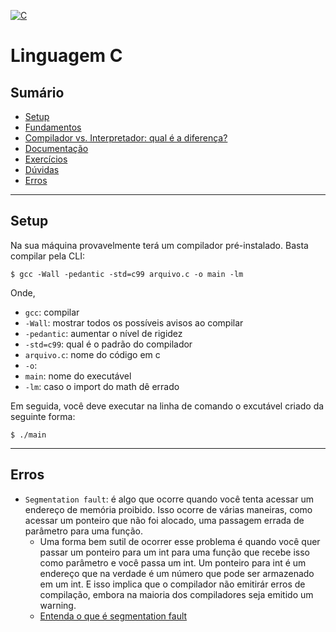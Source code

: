 [![C](https://img.shields.io/badge/c-%2300599C.svg?style=for-the-badge&logo=c&logoColor=white)]()

# Linguagem C

## Sumário

- [Setup](#setup)
- [Fundamentos](fundamentos.md)
- [Compilador vs. Interpretador: qual é a diferença?](compiladores_vs_interpretadores.md)
- [Documentação](https://devdocs.io/c/)
- [Exercícios](exercicios.md)
- [Dúvidas](duvidas.md)
- [Erros](#erros)

---

## Setup

Na sua máquina provavelmente terá um compilador pré-instalado. Basta compilar pela CLI:

    $ gcc -Wall -pedantic -std=c99 arquivo.c -o main -lm

Onde,

- `gcc`: compilar
- `-Wall`: mostrar todos os possíveis avisos ao compilar
- `-pedantic`: aumentar o nível de rigidez
- `-std=c99`: qual é o padrão do compilador
- `arquivo.c`: nome do código em c
- `-o`:
- `main`: nome do executável
- `-lm`: caso o import do math dê errado

Em seguida, você deve executar na linha de comando o excutável criado da seguinte forma:

    $ ./main

---

## Erros

- `Segmentation fault`: é algo que ocorre quando você tenta acessar um endereço de memória proibido. Isso ocorre de várias maneiras, como acessar um ponteiro que não foi alocado, uma passagem errada de parâmetro para uma função.
  - Uma forma bem sutil de ocorrer esse problema é quando você quer passar um ponteiro para um int para uma função que recebe isso como parâmetro e você passa um int. Um ponteiro para int é um endereço que na verdade é um número que pode ser armazenado em um int. E isso implica que o compilador não emitirár erros de compilação, embora na maioria dos compiladores seja emitido um warning.
  - [Entenda o que é segmentation fault](https://freedev.medium.com/entenda-o-que-%C3%A9-segmentation-fault-3b496482c668)
